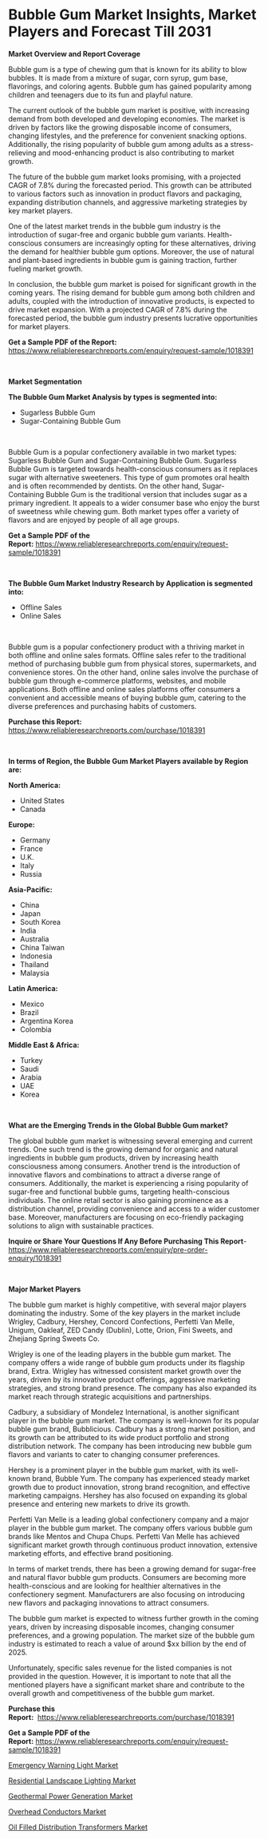 <p><h1>Bubble Gum Market Insights, Market Players and Forecast Till 2031</h1></p><p><strong>Market Overview and Report Coverage</strong></p>
<p><p>Bubble gum is a type of chewing gum that is known for its ability to blow bubbles. It is made from a mixture of sugar, corn syrup, gum base, flavorings, and coloring agents. Bubble gum has gained popularity among children and teenagers due to its fun and playful nature.</p><p>The current outlook of the bubble gum market is positive, with increasing demand from both developed and developing economies. The market is driven by factors like the growing disposable income of consumers, changing lifestyles, and the preference for convenient snacking options. Additionally, the rising popularity of bubble gum among adults as a stress-relieving and mood-enhancing product is also contributing to market growth.</p><p>The future of the bubble gum market looks promising, with a projected CAGR of 7.8% during the forecasted period. This growth can be attributed to various factors such as innovation in product flavors and packaging, expanding distribution channels, and aggressive marketing strategies by key market players.</p><p>One of the latest market trends in the bubble gum industry is the introduction of sugar-free and organic bubble gum variants. Health-conscious consumers are increasingly opting for these alternatives, driving the demand for healthier bubble gum options. Moreover, the use of natural and plant-based ingredients in bubble gum is gaining traction, further fueling market growth.</p><p>In conclusion, the bubble gum market is poised for significant growth in the coming years. The rising demand for bubble gum among both children and adults, coupled with the introduction of innovative products, is expected to drive market expansion. With a projected CAGR of 7.8% during the forecasted period, the bubble gum industry presents lucrative opportunities for market players.</p></p>
<p><strong>Get a Sample PDF of the Report:</strong> <a href="https://www.reliableresearchreports.com/enquiry/request-sample/1018391">https://www.reliableresearchreports.com/enquiry/request-sample/1018391</a></p>
<p>&nbsp;</p>
<p><strong>Market Segmentation</strong></p>
<p><strong>The Bubble Gum Market Analysis by types is segmented into:</strong></p>
<p><ul><li>Sugarless Bubble Gum</li><li>Sugar-Containing Bubble Gum</li></ul></p>
<p>&nbsp;</p>
<p><p>Bubble Gum is a popular confectionery available in two market types: Sugarless Bubble Gum and Sugar-Containing Bubble Gum. Sugarless Bubble Gum is targeted towards health-conscious consumers as it replaces sugar with alternative sweeteners. This type of gum promotes oral health and is often recommended by dentists. On the other hand, Sugar-Containing Bubble Gum is the traditional version that includes sugar as a primary ingredient. It appeals to a wider consumer base who enjoy the burst of sweetness while chewing gum. Both market types offer a variety of flavors and are enjoyed by people of all age groups.</p></p>
<p><strong>Get a Sample PDF of the Report:</strong>&nbsp;<a href="https://www.reliableresearchreports.com/enquiry/request-sample/1018391">https://www.reliableresearchreports.com/enquiry/request-sample/1018391</a></p>
<p>&nbsp;</p>
<p><strong>The Bubble Gum Market Industry Research by Application is segmented into:</strong></p>
<p><ul><li>Offline Sales</li><li>Online Sales</li></ul></p>
<p>&nbsp;</p>
<p><p>Bubble gum is a popular confectionery product with a thriving market in both offline and online sales formats. Offline sales refer to the traditional method of purchasing bubble gum from physical stores, supermarkets, and convenience stores. On the other hand, online sales involve the purchase of bubble gum through e-commerce platforms, websites, and mobile applications. Both offline and online sales platforms offer consumers a convenient and accessible means of buying bubble gum, catering to the diverse preferences and purchasing habits of customers.</p></p>
<p><strong>Purchase this Report:</strong>&nbsp; <a href="https://www.reliableresearchreports.com/purchase/1018391">https://www.reliableresearchreports.com/purchase/1018391</a></p>
<p>&nbsp;</p>
<p><strong>In terms of Region, the Bubble Gum Market Players available by Region are:</strong></p>
<p>
    <p> <strong> North America: </strong>
        <ul>
            <li>United States</li>
            <li>Canada</li>
        </ul>
        </p> 
    <p> <strong> Europe: </strong>
        <ul>
            <li>Germany</li>
            <li>France</li>
            <li>U.K.</li>
            <li>Italy</li>
            <li>Russia</li>
        </ul>
        </p> 
    <p> <strong> Asia-Pacific: </strong>
        <ul>
            <li>China</li>
            <li>Japan</li>
            <li>South Korea</li>
            <li>India</li>
            <li>Australia</li>
            <li>China Taiwan</li>
            <li>Indonesia</li>
            <li>Thailand</li>
            <li>Malaysia</li>
        </ul>
        </p> 
    <p> <strong> Latin America: </strong>
        <ul>
            <li>Mexico</li>
            <li>Brazil</li>
            <li>Argentina Korea</li>
            <li>Colombia</li>
        </ul>
        </p> 
    <p> <strong> Middle East & Africa: </strong>
        <ul>
            <li>Turkey</li>
            <li>Saudi</li>
            <li>Arabia</li>
            <li>UAE</li>
            <li>Korea</li>
        </ul>
    </p>
    </p>
<p>&nbsp;</p>
<p><strong>What are the Emerging Trends in the Global Bubble Gum market?</strong></p>
<p><p>The global bubble gum market is witnessing several emerging and current trends. One such trend is the growing demand for organic and natural ingredients in bubble gum products, driven by increasing health consciousness among consumers. Another trend is the introduction of innovative flavors and combinations to attract a diverse range of consumers. Additionally, the market is experiencing a rising popularity of sugar-free and functional bubble gums, targeting health-conscious individuals. The online retail sector is also gaining prominence as a distribution channel, providing convenience and access to a wider customer base. Moreover, manufacturers are focusing on eco-friendly packaging solutions to align with sustainable practices.</p></p>
<p><strong>Inquire or Share Your Questions If Any Before Purchasing This Report</strong>- <a href="https://www.reliableresearchreports.com/enquiry/pre-order-enquiry/1018391">https://www.reliableresearchreports.com/enquiry/pre-order-enquiry/1018391</a></p>
<p>&nbsp;</p>
<p><strong>Major Market Players</strong></p>
<p><p>The bubble gum market is highly competitive, with several major players dominating the industry. Some of the key players in the market include Wrigley, Cadbury, Hershey, Concord Confections, Perfetti Van Melle, Unigum, Oakleaf, ZED Candy (Dublin), Lotte, Orion, Fini Sweets, and Zhejiang Spring Sweets Co.</p><p>Wrigley is one of the leading players in the bubble gum market. The company offers a wide range of bubble gum products under its flagship brand, Extra. Wrigley has witnessed consistent market growth over the years, driven by its innovative product offerings, aggressive marketing strategies, and strong brand presence. The company has also expanded its market reach through strategic acquisitions and partnerships.</p><p>Cadbury, a subsidiary of Mondelez International, is another significant player in the bubble gum market. The company is well-known for its popular bubble gum brand, Bubblicious. Cadbury has a strong market position, and its growth can be attributed to its wide product portfolio and strong distribution network. The company has been introducing new bubble gum flavors and variants to cater to changing consumer preferences.</p><p>Hershey is a prominent player in the bubble gum market, with its well-known brand, Bubble Yum. The company has experienced steady market growth due to product innovation, strong brand recognition, and effective marketing campaigns. Hershey has also focused on expanding its global presence and entering new markets to drive its growth.</p><p>Perfetti Van Melle is a leading global confectionery company and a major player in the bubble gum market. The company offers various bubble gum brands like Mentos and Chupa Chups. Perfetti Van Melle has achieved significant market growth through continuous product innovation, extensive marketing efforts, and effective brand positioning.</p><p>In terms of market trends, there has been a growing demand for sugar-free and natural flavor bubble gum products. Consumers are becoming more health-conscious and are looking for healthier alternatives in the confectionery segment. Manufacturers are also focusing on introducing new flavors and packaging innovations to attract consumers.</p><p>The bubble gum market is expected to witness further growth in the coming years, driven by increasing disposable incomes, changing consumer preferences, and a growing population. The market size of the bubble gum industry is estimated to reach a value of around $xx billion by the end of 2025.</p><p>Unfortunately, specific sales revenue for the listed companies is not provided in the question. However, it is important to note that all the mentioned players have a significant market share and contribute to the overall growth and competitiveness of the bubble gum market.</p></p>
<p><strong>Purchase this Report:</strong>&nbsp;&nbsp;<a href="https://www.reliableresearchreports.com/purchase/1018391">https://www.reliableresearchreports.com/purchase/1018391</a></p>
<p></p>
<p><strong>Get a Sample PDF of the Report:</strong>&nbsp;<a href="https://www.reliableresearchreports.com/enquiry/request-sample/1018391">https://www.reliableresearchreports.com/enquiry/request-sample/1018391</a></p>
<p><p><a href="https://github.com/sndrkn/Market-Research-Report-List-2/blob/main/emergency-warning-light-market.md">Emergency Warning Light Market</a></p><p><a href="https://github.com/melchekhinf/Market-Research-Report-List-2/blob/main/residential-landscape-lighting-market.md">Residential Landscape Lighting Market</a></p><p><a href="https://github.com/amae102299/Market-Research-Report-List-2/blob/main/geothermal-power-generation-market.md">Geothermal Power Generation Market</a></p><p><a href="https://github.com/sofyaavrova/Market-Research-Report-List-2/blob/main/overhead-conductors-market.md">Overhead Conductors Market</a></p><p><a href="https://github.com/merzlyukov93/Market-Research-Report-List-2/blob/main/oil-filled-distribution-transformers-market.md">Oil Filled Distribution Transformers Market</a></p></p>